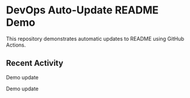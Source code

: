 # DevOps Auto-Update README Demo

This repository demonstrates automatic updates to README using GitHub Actions.

## Recent Activity

<!--START_SECTION:activity-->
Demo update
<!--END_SECTION:activity-->
Demo update
